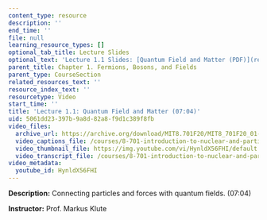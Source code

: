 ```yaml
---
content_type: resource
description: ''
end_time: ''
file: null
learning_resource_types: []
optional_tab_title: Lecture Slides
optional_text: 'Lecture 1.1 Slides: [Quantum Field and Matter (PDF)](resources/mit8_701f20_lec1-1)'
parent_title: Chapter 1. Fermions, Bosons, and Fields
parent_type: CourseSection
related_resources_text: ''
resource_index_text: ''
resourcetype: Video
start_time: ''
title: 'Lecture 1.1: Quantum Field and Matter (07:04)'
uid: 5061dd23-397b-9a8d-82a8-f9d1c389f8fb
video_files:
  archive_url: https://archive.org/download/MIT8.701F20/MIT8_701F20_01-01_Quantum_300k.mp4
  video_captions_file: /courses/8-701-introduction-to-nuclear-and-particle-physics-fall-2020/1fd2a15db25d5927949fed9123b4204a_HynldX56FHI.vtt
  video_thumbnail_file: https://img.youtube.com/vi/HynldX56FHI/default.jpg
  video_transcript_file: /courses/8-701-introduction-to-nuclear-and-particle-physics-fall-2020/0ab906cdd13b13bd2303ea62237d46e2_HynldX56FHI.pdf
video_metadata:
  youtube_id: HynldX56FHI
---
```


**Description:** Connecting particles and forces with quantum fields. (07:04)

**Instructor:** Prof. Markus Klute
